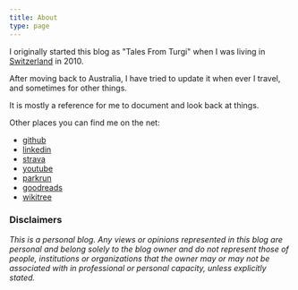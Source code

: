 ```yaml
---
title: About
type: page
---
```


I originally started this blog as "Tales From Turgi" when I was living in
[Switzerland](/tags/switzerland) in 2010.

After moving back to Australia, I have tried to update it when ever I travel, and sometimes for other things.

It is mostly a reference for me to document and look back at things.

Other places you can find me on the net:

* [github](https://github.com/aguinane)
* [linkedin](https://www.linkedin.com/in/alexguinane)
* [strava](https://www.strava.com/athletes/aguinane)
* [youtube](https://www.youtube.com/user/aguin01)
* [parkrun](http://www.parkrun.com.au/results/athleteresultshistory/?athleteNumber=1694205)
* [goodreads](http://www.goodreads.com/aguin)
* [wikitree](https://www.wikitree.com/treewidget/Guinane-16/5)


### Disclaimers

_This is a personal blog. Any views or opinions represented in this blog are personal and belong solely to the blog owner and do not represent those of people, institutions or organizations that the owner may or may not be associated with in professional or personal capacity, unless explicitly stated._


